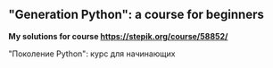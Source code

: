 ## "Generation Python": a course for beginners
**My solutions for course https://stepik.org/course/58852/**
  
"Поколение Python": курс для начинающих

